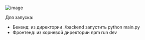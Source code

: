 ![image](https://github.com/user-attachments/assets/74fb2a71-6460-4c97-b797-6251fa79564a)


Для запуска:
  * Бекенд: из директории ./backend запустить python main.py
  * Фронтенд: из корневой директории npm run dev
